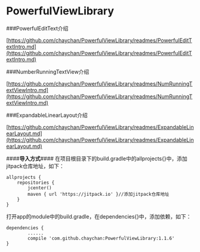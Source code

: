 # PowerfulViewLibrary

###PowerfulEditText介绍  

[https://github.com/chaychan/PowerfulViewLibrary/readmes/PowerfulEditTextIntro.md](https://github.com/chaychan/PowerfulViewLibrary/readmes/PowerfulEditTextIntro.md)

###NumberRunningTextView介绍 

[https://github.com/chaychan/PowerfulViewLibrary/readmes/NumRunningTextViewIntro.md](https://github.com/chaychan/PowerfulViewLibrary/readmes/NumRunningTextViewIntro.md)

###ExpandableLinearLayout介绍 

[https://github.com/chaychan/PowerfulViewLibrary/readmes/ExpandableLinearLayout.md](https://github.com/chaychan/PowerfulViewLibrary/readmes/ExpandableLinearLayout.md)

####**导入方式**####
在项目根目录下的build.gradle中的allprojects{}中，添加jitpack仓库地址，如下：

    allprojects {
	    repositories {
	        jcenter()
	        maven { url 'https://jitpack.io' }//添加jitpack仓库地址
	    }
	}
 
打开app的module中的build.gradle，在dependencies{}中，添加依赖，如下：

    dependencies {
			......
	        compile 'com.github.chaychan:PowerfulViewLibrary:1.1.6'
	}
